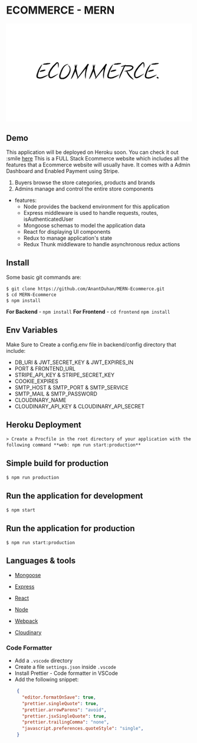 # ECOMMERCE - MERN
![ecommerce](/frontend/src/images/logo.png)
## Demo
This application will be deployed on Heroku soon. You can check it out :smile [here](https://github.com/AnantDuhan/MERN-Ecommerce.git)
This is a FULL Stack Ecommerce website which includes all the features that a Ecommerce website will usually have. It comes with a Admin Dashboard and Enabled Payment using Stripe.

1. Buyers browse the store categories, products and brands
2. Admins manage and control the entire store components 


* features:
  * Node provides the backend environment for this application
  * Express middleware is used to handle requests, routes, isAuthenticatedUser
  * Mongoose schemas to model the application data
  * React for displaying UI components
  * Redux to manage application's state
  * Redux Thunk middleware to handle asynchronous redux actions

## Install
Some basic git commands are:
```git
$ git clone https://github.com/AnantDuhan/MERN-Ecommerce.git
$ cd MERN-Ecommerce
$ npm install
```
**For Backend** - `npm install`
**For Frontend** - `cd frontend` `npm install`


## Env Variables

Make Sure to Create a config.env file in backend/config directory that include:

* DB_URI & JWT_SECRET_KEY & JWT_EXPIRES_IN
* PORT & FRONTEND_URL
* STRIPE_API_KEY & STRIPE_SECRET_KEY
* COOKIE_EXPIRES
* SMTP_HOST & SMTP_PORT & SMTP_SERVICE
* SMTP_MAIL & SMTP_PASSWORD
* CLOUDINARY_NAME
* CLOUDINARY_API_KEY & CLOUDINARY_API_SECRET


## Heroku Deployment

```
> Create a Procfile in the root directory of your application with the following command **web: npm run start:production**
```


## Simple build for production

```
$ npm run production
```

## Run the application for development

```
$ npm start
```

## Run the application for production

```
$ npm run start:production
```

## Languages & tools

- [Mongoose](https://mongoosejs.com/)

- [Express](https://expressjs.com/)

- [React](https://reactjs.org/)

- [Node](https://nodejs.org/en/)

- [Webpack](https://webpack.js.org/)

- [Cloudinary](https://cloudinary.com/)

### Code Formatter

- Add a `.vscode` directory
- Create a file `settings.json` inside `.vscode`
- Install Prettier - Code formatter in VSCode
- Add the following snippet:  

```json
    {
      "editor.formatOnSave": true,
      "prettier.singleQuote": true,
      "prettier.arrowParens": "avoid",
      "prettier.jsxSingleQuote": true,
      "prettier.trailingComma": "none",
      "javascript.preferences.quoteStyle": "single",
    }
```

